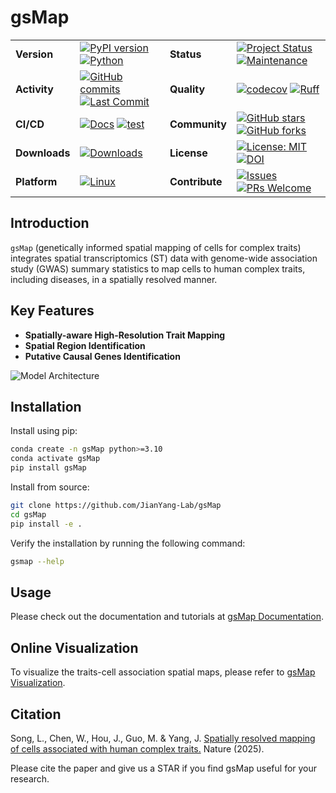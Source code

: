 # gsMap

|               |                                                                                                      |                |                                                                                                    |
| ------------- | ---------------------------------------------------------------------------------------------------- | -------------- | -------------------------------------------------------------------------------------------------- |
| __Version__   | [![PyPI version][pypi-badge]][pypi-url] [![Python][python-badge]][python-url]                        | __Status__     | [![Project Status][status-badge]][status-url] [![Maintenance][maintenance-badge]][maintenance-url] |
| __Activity__  | [![GitHub commits][commits-badge]][commits-url] [![Last Commit][last-commit-badge]][last-commit-url] | __Quality__    | [![codecov][codecov-badge]][codecov-url] [![Ruff][ruff-badge]][ruff-url]                           |
| __CI/CD__     | [![Docs][docs-badge]][docs-url] [![test][test-badge]][test-url]                                      | __Community__  | [![GitHub stars][stars-badge]][stars-url] [![GitHub forks][forks-badge]][forks-url]                |
| __Downloads__ | [![Downloads][downloads-badge]][downloads-url]                                                       | __License__    | [![License: MIT][license-badge]][license-url] [![DOI][doi-badge]][doi-url]                         |
| __Platform__  | [![Linux][linux-badge]][linux-url]                                                                   | __Contribute__ | [![Issues][issues-badge]][issues-url] [![PRs Welcome][pr-badge]][pr-url]                           |

## Introduction

`gsMap` (genetically informed spatial mapping of cells for complex traits)
integrates spatial transcriptomics (ST) data with genome-wide association study (GWAS)
summary statistics to map cells to human complex traits, including diseases,
in a spatially resolved manner.

## Key Features

- __Spatially-aware High-Resolution Trait Mapping__
- __Spatial Region Identification__
- __Putative Causal Genes Identification__

![Model Architecture](schematic.png)

## Installation

Install using pip:

```bash
conda create -n gsMap python>=3.10
conda activate gsMap
pip install gsMap
```

Install from source:

```bash
git clone https://github.com/JianYang-Lab/gsMap
cd gsMap
pip install -e .
```

Verify the installation by running the following command:

```bash
gsmap --help
```

## Usage

Please check out the documentation and tutorials at [gsMap Documentation](https://yanglab.westlake.edu.cn/gsmap/document/software).

## Online Visualization

To visualize the traits-cell association spatial maps,
please refer to [gsMap Visualization](https://yanglab.westlake.edu.cn/gsmap/visualize).

## Citation

Song, L., Chen, W., Hou, J., Guo, M. & Yang, J.
[Spatially resolved mapping of cells associated with human complex traits.](https://doi.org/10.1038/s41586-025-08757-x)
Nature (2025).

Please cite the paper and give us a STAR if you find gsMap useful for your research.

<!-- Badge links -->

[codecov-badge]: https://codecov.io/gh/JianYang-Lab/gsMap/graph/badge.svg?token=NFZFXZIEUU
[codecov-url]: https://codecov.io/gh/JianYang-Lab/gsMap
[commits-badge]: https://img.shields.io/github/commit-activity/m/JianYang-Lab/gsMap
[commits-url]: https://github.com/JianYang-Lab/gsMap/commits/main
[docs-badge]: https://github.com/JianYang-Lab/gsMap/actions/workflows/docs.yml/badge.svg
[docs-url]: https://github.com/JianYang-Lab/gsMap/actions/workflows/docs.yml
[doi-badge]: https://img.shields.io/badge/DOI-10.1038%2Fs41586--025--08757--x-blue
[doi-url]: https://doi.org/10.1038/s41586-025-08757-x
[downloads-badge]: https://static.pepy.tech/badge/gsMap
[downloads-url]: https://pepy.tech/project/gsMap
[forks-badge]: https://img.shields.io/github/forks/JianYang-Lab/gsMap
[forks-url]: https://github.com/JianYang-Lab/gsMap/network/members
[issues-badge]: https://img.shields.io/github/issues/JianYang-Lab/gsMap
[issues-url]: https://github.com/JianYang-Lab/gsMap/issues
[last-commit-badge]: https://img.shields.io/github/last-commit/JianYang-Lab/gsMap
[last-commit-url]: https://github.com/JianYang-Lab/gsMap/commits/main
[license-badge]: https://img.shields.io/badge/License-MIT-yellow.svg
[license-url]: https://opensource.org/licenses/MIT
[linux-badge]: https://img.shields.io/badge/Linux-%E2%9C%93-success
[linux-url]: https://github.com/JianYang-Lab/gsMap/actions/workflows/test_linux.yml
[maintenance-badge]: https://img.shields.io/badge/Maintained%3F-yes-green.svg
[maintenance-url]: https://github.com/JianYang-Lab/gsMap/graphs/commit-activity
[pr-badge]: https://img.shields.io/badge/PRs-welcome-brightgreen.svg
[pr-url]: https://github.com/JianYang-Lab/gsMap/pulls
[pypi-badge]: https://img.shields.io/pypi/v/gsMap
[pypi-url]: https://pypi.org/project/gsMap/
[python-badge]: https://img.shields.io/pypi/pyversions/gsMap
[python-url]: https://www.python.org
[ruff-badge]: https://img.shields.io/endpoint?url=https://raw.githubusercontent.com/astral-sh/ruff/main/assets/badge/v2.json
[ruff-url]: https://github.com/astral-sh/ruff
[stars-badge]: https://img.shields.io/github/stars/JianYang-Lab/gsMap
[stars-url]: https://github.com/JianYang-Lab/gsMap/stargazers
[status-badge]: https://www.repostatus.org/badges/latest/active.svg
[status-url]: https://www.repostatus.org/#active
[test-badge]: https://github.com/JianYang-Lab/gsMap/actions/workflows/test_linux.yml/badge.svg
[test-url]: https://github.com/JianYang-Lab/gsMap/actions/workflows/test_linux.yml
